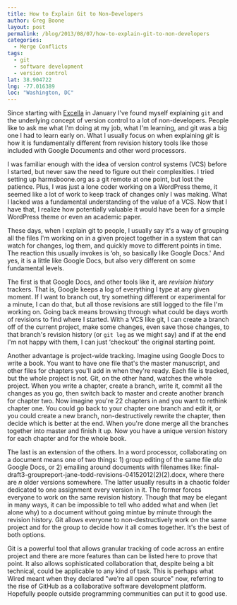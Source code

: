 ```yaml
---
title: How to Explain Git to Non-Developers
author: Greg Boone
layout: post
permalink: /blog/2013/08/07/how-to-explain-git-to-non-developers
categories:
  - Merge Conflicts
tags:
  - git
  - software development
  - version control
lat: 38.904722
lng: -77.016389
loc: "Washington, DC"
---
```

Since starting with [Excella][1] in January I've found myself explaining `git` and the underlying concept of version control to a lot of non-developers. People like to ask me what I'm doing at my job, what I'm learning, and git was a big one I had to learn early on. What I usually focus on when explaining *git* is how it is fundamentally different from revision history tools like those included with Google Documents and other word processors.

<!--more-->

I was familiar enough with the idea of version control systems (VCS) before I started, but never saw the need to figure out their complexities. I tried setting up harmsboone.org as a git remote at one point, but lost the patience. Plus, I was just a lone coder working on a WordPress theme, it seemed like a lot of work to keep track of changes only I was making. What I lacked was a fundamental understanding of the value of a VCS. Now that I have that, I realize how potentially valuable it would have been for a simple WordPress theme or even an academic paper.

These days, when I explain git to people, I usually say it's a way of grouping all the files I'm working on in a given project together in a system that can watch for changes, log them, and quickly move to different points in time. The reaction this usually invokes is &#8216;oh, so basically like Google Docs.' And yes, it is a little like Google Docs, but also very different on some fundamental levels.

The first is that Google Docs, and other tools like it, are *revision history* trackers. That is, Google keeps a log of everything I type at any given moment. If I want to branch out, try something different or experimental for a minute, I can do that, but all those revisions are still logged to the file I'm working on. Going back means browsing through what could be days worth of revisions to find where I started. With a VCS like git, I can create a branch off of the current project, make some changes, even save those changes, to that branch's revision history (or `git log` as we might say) and if at the end I'm not happy with them, I can just &#8216;checkout' the original starting point.

Another advantage is project-wide tracking. Imagine using Google Docs to write a book. You want to have one file that's the master manuscript, and other files for chapters you'll add in when they're ready. Each file is tracked, but the whole project is not. Git, on the other hand, watches the whole project. When you write a chapter, create a branch, write it, commit all the changes as you go, then switch back to master and create another branch for chapter two. Now imagine you're 22 chapters in and you want to rethink chapter one. You could go back to your chapter one branch and edit it, or you could create a new branch, non-destructively rewrite the chapter, then decide which is better at the end. When you're done merge all the branches together into master and finish it up. Now you have a unique version history for each chapter and for the whole book.

The last is an extension of the others. In a word processor, collaborating on a document means one of two things: 1) group editing of the same file *ala* Google Docs, or 2) emailing around documents with filenames like: final-draft3-groupreport-jane-todd-revisions-04152012(2)(2).docx, where there are *n* older versions somewhere. The latter usually results in a chaotic folder dedicated to one assignment every version in it. The former forces everyone to work on the same revision history. Though that may be elegant in many ways, it can be impossible to tell who added what and when (let alone why) to a document without going mintue by minute through the revision history. Git allows everyone to non-destructively work on the same project and for the group to decide how it all comes together. It's the best of both options.

Git is a powerful tool that allows granular tracking of code across an entire project and there are more features than can be listed here to prove that point. It also allows sophisticated collaboration that, despite being a bit technical, could be applicable to any kind of task. This is perhaps what Wired meant when they declared "we're all open source" now, referring to the rise of GitHub as a collaborative software development platform. Hopefully people outside programming communities can put it to good use.

 [1]: http://excella.com
